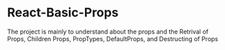 # React-Basic-Props
The project is mainly to understand about the props and the Retrival of Props, Children Props, PropTypes, DefaultProps, and Destructing of Props
